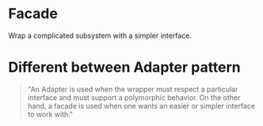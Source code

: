 # Facade
Wrap a complicated subsystem with a simpler interface.

# Different between Adapter pattern
> "An Adapter is used when the wrapper must respect a particular interface and must support a polymorphic behavior. On the other hand, a facade is used when one wants an easier or simpler interface to work with."